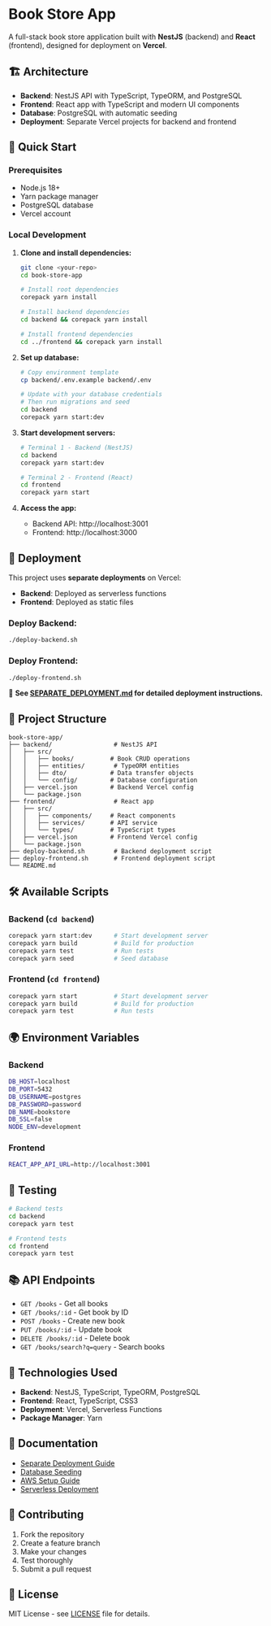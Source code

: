 # Book Store App

A full-stack book store application built with **NestJS** (backend) and **React** (frontend), designed for deployment on **Vercel**.

## 🏗️ **Architecture**

- **Backend**: NestJS API with TypeScript, TypeORM, and PostgreSQL
- **Frontend**: React app with TypeScript and modern UI components
- **Database**: PostgreSQL with automatic seeding
- **Deployment**: Separate Vercel projects for backend and frontend

## 🚀 **Quick Start**

### **Prerequisites**
- Node.js 18+ 
- Yarn package manager
- PostgreSQL database
- Vercel account

### **Local Development**

1. **Clone and install dependencies:**
   ```bash
   git clone <your-repo>
   cd book-store-app
   
   # Install root dependencies
   corepack yarn install
   
   # Install backend dependencies
   cd backend && corepack yarn install
   
   # Install frontend dependencies  
   cd ../frontend && corepack yarn install
   ```

2. **Set up database:**
   ```bash
   # Copy environment template
   cp backend/.env.example backend/.env
   
   # Update with your database credentials
   # Then run migrations and seed
   cd backend
   corepack yarn start:dev
   ```

3. **Start development servers:**
   ```bash
   # Terminal 1 - Backend (NestJS)
   cd backend
   corepack yarn start:dev
   
   # Terminal 2 - Frontend (React)
   cd frontend  
   corepack yarn start
   ```

4. **Access the app:**
   - Backend API: http://localhost:3001
   - Frontend: http://localhost:3000

## 🚀 **Deployment**

This project uses **separate deployments** on Vercel:

- **Backend**: Deployed as serverless functions
- **Frontend**: Deployed as static files

### **Deploy Backend:**
```bash
./deploy-backend.sh
```

### **Deploy Frontend:**
```bash
./deploy-frontend.sh
```

📖 **See [SEPARATE_DEPLOYMENT.md](./SEPARATE_DEPLOYMENT.md) for detailed deployment instructions.**

## 📁 **Project Structure**

```
book-store-app/
├── backend/                 # NestJS API
│   ├── src/
│   │   ├── books/          # Book CRUD operations
│   │   ├── entities/        # TypeORM entities
│   │   ├── dto/            # Data transfer objects
│   │   └── config/         # Database configuration
│   ├── vercel.json         # Backend Vercel config
│   └── package.json
├── frontend/                # React app
│   ├── src/
│   │   ├── components/     # React components
│   │   ├── services/       # API service
│   │   └── types/          # TypeScript types
│   ├── vercel.json         # Frontend Vercel config
│   └── package.json
├── deploy-backend.sh        # Backend deployment script
├── deploy-frontend.sh       # Frontend deployment script
└── README.md
```

## 🛠️ **Available Scripts**

### **Backend (`cd backend`)**
```bash
corepack yarn start:dev      # Start development server
corepack yarn build          # Build for production
corepack yarn test           # Run tests
corepack yarn seed           # Seed database
```

### **Frontend (`cd frontend`)**
```bash
corepack yarn start          # Start development server
corepack yarn build          # Build for production
corepack yarn test           # Run tests
```

## 🌍 **Environment Variables**

### **Backend**
```bash
DB_HOST=localhost
DB_PORT=5432
DB_USERNAME=postgres
DB_PASSWORD=password
DB_NAME=bookstore
DB_SSL=false
NODE_ENV=development
```

### **Frontend**
```bash
REACT_APP_API_URL=http://localhost:3001
```

## 🧪 **Testing**

```bash
# Backend tests
cd backend
corepack yarn test

# Frontend tests  
cd frontend
corepack yarn test
```

## 📚 **API Endpoints**

- `GET /books` - Get all books
- `GET /books/:id` - Get book by ID
- `POST /books` - Create new book
- `PUT /books/:id` - Update book
- `DELETE /books/:id` - Delete book
- `GET /books/search?q=query` - Search books

## 🔧 **Technologies Used**

- **Backend**: NestJS, TypeScript, TypeORM, PostgreSQL
- **Frontend**: React, TypeScript, CSS3
- **Deployment**: Vercel, Serverless Functions
- **Package Manager**: Yarn

## 📖 **Documentation**

- [Separate Deployment Guide](./SEPARATE_DEPLOYMENT.md)
- [Database Seeding](./DATABASE_SEEDING.md)
- [AWS Setup Guide](./AWS_SETUP_GUIDE.md)
- [Serverless Deployment](./DEPLOYMENT_SERVERLESS.md)

## 🤝 **Contributing**

1. Fork the repository
2. Create a feature branch
3. Make your changes
4. Test thoroughly
5. Submit a pull request

## 📄 **License**

MIT License - see [LICENSE](LICENSE) file for details.
